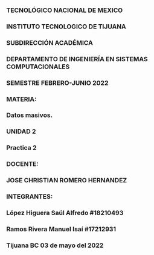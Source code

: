 ### TECNOLÓGICO NACIONAL DE MEXICO
### INSTITUTO TECNOLOGICO DE TIJUANA
 
### SUBDIRECCIÓN ACADÉMICA
### DEPARTAMENTO DE INGENIERÍA EN SISTEMAS COMPUTACIONALES
### SEMESTRE FEBRERO-JUNIO 2022
 ### MATERIA:
### Datos masivos.
### UNIDAD 2
### Practica 2

### DOCENTE:
### JOSE CHRISTIAN ROMERO HERNANDEZ
### INTEGRANTES:
### López Higuera Saúl Alfredo #18210493
### Ramos Rivera Manuel Isaí #17212931
 
 
 ### Tijuana BC 03 de mayo del 2022

